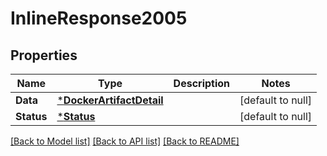 # InlineResponse2005

## Properties
Name | Type | Description | Notes
------------ | ------------- | ------------- | -------------
**Data** | [***DockerArtifactDetail**](DockerArtifactDetail.md) |  | [default to null]
**Status** | [***Status**](Status.md) |  | [default to null]

[[Back to Model list]](../README.md#documentation-for-models) [[Back to API list]](../README.md#documentation-for-api-endpoints) [[Back to README]](../README.md)

